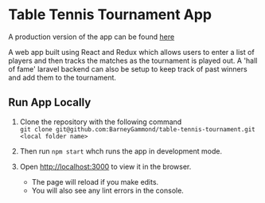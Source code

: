 # Table Tennis Tournament App

A production version of the app can be found [here](https://barneygammond.github.io/table-tennis-tournament/)

A web app built using React and Redux which allows users to enter a list of players and then tracks the matches as the tournament is played out. A 'hall of fame' laravel backend can also be setup to keep track of past winners and add them to the tournament. 

## Run App Locally

1. Clone the repository with the following command <br />`git clone git@github.com:BarneyGammond/table-tennis-tournament.git <local folder name>`


2. Then run `npm start` whch runs the app in development mode.


3. Open [http://localhost:3000](http://localhost:3000) to view it in the browser.
    * The page will reload if you make edits.
    * You will also see any lint errors in the console.
